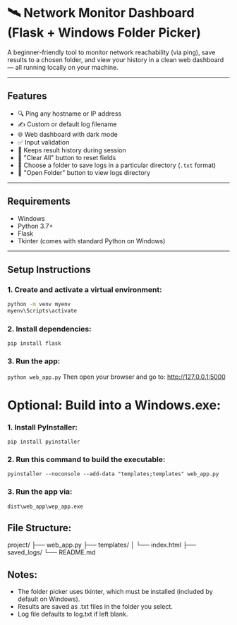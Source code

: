 # 🛰️ Network Monitor Dashboard (Flask + Windows Folder Picker)
A beginner-friendly tool to monitor network reachability (via ping), save results to a chosen folder, and view your history in a clean web dashboard — all running locally on your machine.

---

## Features

- 🔍 Ping any hostname or IP address
- ✍️ Custom or default log filename
- 🌐 Web dashboard with dark mode
- ✅ Input validation
- 📜 Keeps result history during session
- 🧹 "Clear All" button to reset fields
- 📁 Choose a folder to save logs in a particular directory (`.txt` format)
- 📂 "Open Folder" button to view logs directory

---

## Requirements

- Windows
- Python 3.7+
- Flask
- Tkinter (comes with standard Python on Windows)

---

## Setup Instructions

### 1. Create and activate a virtual environment:

```bash
python -m venv myenv
myenv\Scripts\activate
```

### 2. Install dependencies:
`pip install flask`

### 3. Run the app:
`python web_app.py` Then open your browser and go to: http://127.0.0.1:5000

# Optional: Build into a Windows.exe:
### 1. Install PyInstaller: 
`pip install pyinstaller`
### 2. Run this command to build the executable:
`pyinstaller --noconsole --add-data "templates;templates" web_app.py`
### 3. Run the app via:
`dist\web_app\wep_app.exe`

## File Structure:
project/
├── web_app.py
├── templates/
│   └── index.html
├── saved_logs/
└── README.md

## Notes:
- The folder picker uses tkinter, which must be installed (included by default on Windows).
- Results are saved as .txt files in the folder you select.
- Log file defaults to log.txt if left blank.
